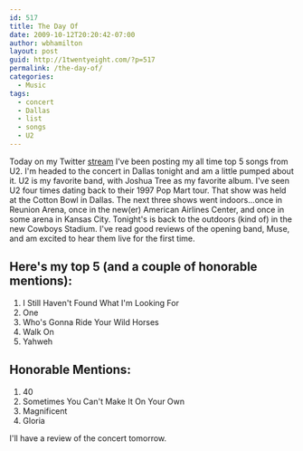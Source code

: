 ```yaml
---
id: 517
title: The Day Of
date: 2009-10-12T20:20:42-07:00
author: wbhamilton
layout: post
guid: http://1twentyeight.com/?p=517
permalink: /the-day-of/
categories:
  - Music
tags:
  - concert
  - Dallas
  - list
  - songs
  - U2
---
```

Today on my Twitter [stream](http://twitter.com/wbhamilton) I've been posting my all time top 5 songs from U2. I'm headed to the concert in Dallas tonight and am a little pumped about it. U2 is my favorite band, with Joshua Tree as my favorite album. I've seen U2 four times dating back to their 1997 Pop Mart tour. That show was held at the Cotton Bowl in Dallas. The next three shows went indoors...once in Reunion Arena, once in the new(er) American Airlines Center, and once in some arena in Kansas City. Tonight's is back to the outdoors (kind of) in the new Cowboys Stadium. I've read good reviews of the opening band, Muse, and am excited to hear them live for the first time.

## Here's my top 5 (and a couple of honorable mentions):

  1. I Still Haven't Found What I'm Looking For
  2. One
  3. Who's Gonna Ride Your Wild Horses
  4. Walk On
  5. Yahweh

## Honorable Mentions:

  1. 40
  2. Sometimes You Can't Make It On Your Own
  3. Magnificent
  4. Gloria

I'll have a review of the concert tomorrow.
